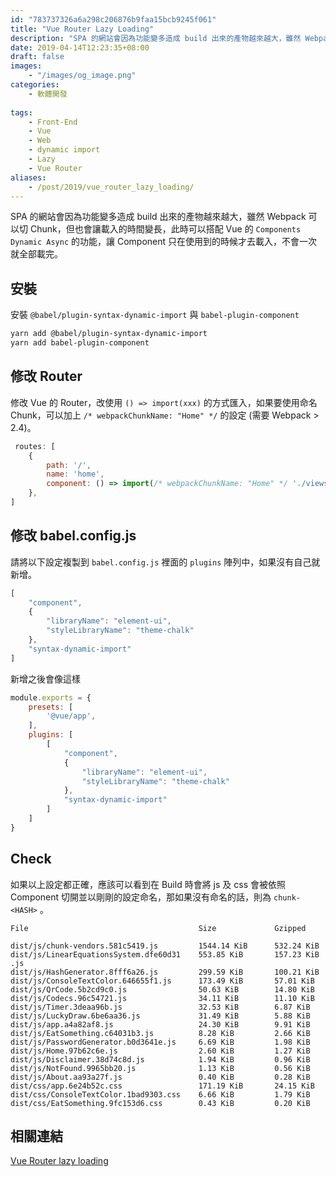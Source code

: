 ```yaml
---
id: "783737326a6a298c206876b9faa15bcb9245f061"
title: "Vue Router Lazy Loading"
description: "SPA 的網站會因為功能變多造成 build 出來的產物越來越大，雖然 Webpack 可以切 Chunk，但也會讓載入的時間變長，此時可以搭配 Vue 的 Components Dynamic Async 的功能，讓 Component 只在使用到的時候才去載入，不會一次就全部載完。"
date: 2019-04-14T12:23:35+08:00
draft: false
images:
    - "/images/og_image.png"
categories:
    - 軟體開發
    
tags:
    - Front-End
    - Vue
    - Web
    - dynamic import
    - Lazy
    - Vue Router
aliases:
    - /post/2019/vue_router_lazy_loading/
---
```


SPA 的網站會因為功能變多造成 build 出來的產物越來越大，雖然 Webpack 可以切 Chunk，但也會讓載入的時間變長，此時可以搭配 Vue 的
`Components Dynamic Async` 的功能，讓 Component 只在使用到的時候才去載入，不會一次就全部載完。
<!--more-->

## 安裝
安裝 `@babel/plugin-syntax-dynamic-import` 與 `babel-plugin-component`
```bash
yarn add @babel/plugin-syntax-dynamic-import
yarn add babel-plugin-component
```

## 修改 Router
修改 Vue 的 Router，改使用 `() => import(xxx)` 的方式匯入，如果要使用命名 Chunk，可以加上 `/* webpackChunkName: "Home" */` 的設定 (需要 Webpack > 2.4)。

```js
 routes: [
    {
        path: '/',
        name: 'home',
        component: () => import(/* webpackChunkName: "Home" */ './views/Home.vue'),
    },
]
```

## 修改 babel.config.js

請將以下設定複製到 `babel.config.js` 裡面的 `plugins` 陣列中，如果沒有自己就新增。
```js
[
    "component",
    {
        "libraryName": "element-ui",
        "styleLibraryName": "theme-chalk"
    },
    "syntax-dynamic-import"
]
```

新增之後會像這樣
```js
module.exports = {
    presets: [
        '@vue/app',
    ],
    plugins: [
        [
            "component",
            {
                "libraryName": "element-ui",
                "styleLibraryName": "theme-chalk"
            },
            "syntax-dynamic-import"
        ]
    ]
}

```


## Check
如果以上設定都正確，應該可以看到在 Build 時會將 js 及 css 會被依照 Component 切開並以剛剛的設定命名，那如果沒有命名的話，則為 `chunk-<HASH>` 。

```
File                                      Size             Gzipped

dist/js/chunk-vendors.581c5419.js         1544.14 KiB      532.24 KiB
dist/js/LinearEquationsSystem.dfe60d31    553.85 KiB       157.23 KiB
.js
dist/js/HashGenerator.8fff6a26.js         299.59 KiB       100.21 KiB
dist/js/ConsoleTextColor.646655f1.js      173.49 KiB       57.01 KiB
dist/js/QrCode.5b2cd9c0.js                50.63 KiB        14.80 KiB
dist/js/Codecs.96c54721.js                34.11 KiB        11.10 KiB
dist/js/Timer.3deaa96b.js                 32.53 KiB        6.87 KiB
dist/js/LuckyDraw.6be6aa36.js             31.49 KiB        5.88 KiB
dist/js/app.a4a82af8.js                   24.30 KiB        9.91 KiB
dist/js/EatSomething.c64031b3.js          8.28 KiB         2.66 KiB
dist/js/PasswordGenerator.b0d3641e.js     6.69 KiB         1.98 KiB
dist/js/Home.97b62c6e.js                  2.60 KiB         1.27 KiB
dist/js/Disclaimer.38d74c8d.js            1.94 KiB         0.96 KiB
dist/js/NotFound.9965bb20.js              1.13 KiB         0.56 KiB
dist/js/About.aa93a27f.js                 0.40 KiB         0.28 KiB
dist/css/app.6e24b52c.css                 171.19 KiB       24.15 KiB
dist/css/ConsoleTextColor.1bad9303.css    6.66 KiB         1.79 KiB
dist/css/EatSomething.9fc153d6.css        0.43 KiB         0.20 KiB
```

## 相關連結

[Vue Router lazy loading](https://router.vuejs.org/zh/guide/advanced/lazy-loading.html#%E6%8A%8A%E7%BB%84%E4%BB%B6%E6%8C%89%E7%BB%84%E5%88%86%E5%9D%97)
